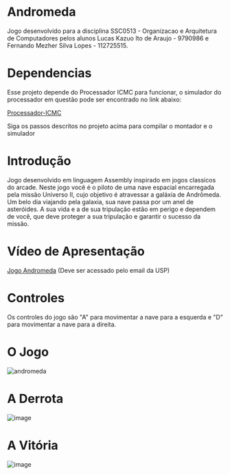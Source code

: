 # Andromeda
Jogo desenvolvido para a disciplina SSC0513 - Organizacao e Arquitetura de Computadores pelos alunos Lucas Kazuo Ito de Araujo - 9790986 e Fernando Mezher Silva Lopes - 112725515.

# Dependencias
Esse projeto depende do Processador ICMC para funcionar, o simulador do processador em questão pode ser encontrado no link abaixo:

[Processador-ICMC](https://github.com/simoesusp/Processador-ICMC)

Siga os passos descritos no projeto acima para compilar o montador e o simulador

# Introdução
Jogo desenvolvido em linguagem Assembly inspirado em jogos classicos do arcade.
Neste jogo você é o piloto de uma nave espacial encarregada pela missão Universo II, cujo objetivo é atravessar a galáxia de Andrômeda. Um belo dia viajando pela galaxia, sua nave passa por um anel de asteróides. A sua vida e a de sua tripulação estão em perigo e dependem de você, que deve proteger a sua tripulação e garantir o sucesso da missão.

# Vídeo de Apresentação
[Jogo Andromeda](https://drive.google.com/file/d/1l7VfCAVug_V4A1bt65fRErPyKV1zDTr8/view?usp=share_link) (Deve ser acessado pelo email da USP)

# Controles
Os controles do jogo são "A" para movimentar a nave para a esquerda e "D" para movimentar a nave para a direita.

# O Jogo
![andromeda](https://user-images.githubusercontent.com/85579733/208552974-5ac5bc2a-7684-4d80-95aa-e92b4b033e38.gif)

# A Derrota
![image](https://user-images.githubusercontent.com/85579733/208329261-abd20272-78b9-4cf9-b3ac-1e2bee7c5f36.png)

# A Vitória
![image](https://user-images.githubusercontent.com/85579733/208329568-3cc676d7-7f9a-435a-bfba-324b0072c8ff.png)
